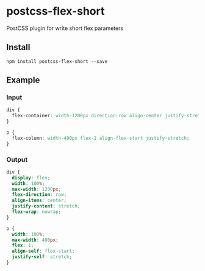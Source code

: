 # postcss-flex-short

PostCSS plugin for write short flex parameters

## Install

```
npm install postcss-flex-short --save
```

## Example

### Input

```css
div { 
  flex-container: width-1200px direction-row align-center justify-stretch wrap-nowrap; 
} 

p { 
  flex-column: width-400px flex-1 align-flex-start justify-stretch; 
}
```

### Output

```css
div { 
  display: flex; 
  width: 100%; 
  max-width: 1200px; 
  flex-direction: row; 
  align-items: center; 
  justify-content: stretch;
  flex-wrap: nowrap;
} 

p { 
  width: 100%; 
  max-width: 400px; 
  flex: 1;
  align-self: flex-start; 
  justify-self: stretch;
}
```
